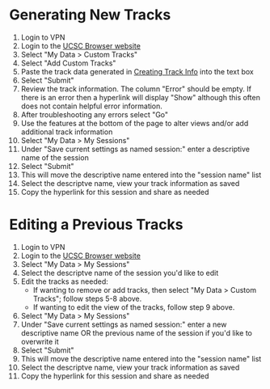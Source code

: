 # Generating New Tracks
1. Login to VPN
2. Login to the [UCSC Browser website](https://hpcnihapps.cit.nih.gov/genome/cgi-bin/hgSession)
3. Select "My Data > Custom Tracks"
4. Select "Add Custom Tracks"
5. Paste the track data generated in [Creating Track Info](https://ccbr.github.io/HowTos/UCSC/creating_track_info/) into the text box
6. Select "Submit"
7. Review the track information. The column "Error" should be empty. If there is an error then a hyperlink will display "Show" although this often does not contain helpful error information.
8. After troubleshooting any errors select "Go"
9. Use the features at the bottom of the page to alter views and/or add additional track information
10. Select "My Data > My Sessions"
11. Under "Save current settings as named session:" enter a descriptive name of the session
12. Select "Submit"
13. This will move the descriptive name entered into the "session name" list
14. Select the descriptve name, view your track information as saved
15. Copy the hyperlink for this session and share as needed

# Editing a Previous Tracks
1. Login to VPN
2. Login to the [UCSC Browser website](https://hpcnihapps.cit.nih.gov/genome/cgi-bin/hgSession)
3. Select "My Data > My Sessions"
4. Select the descriptve name of the session you'd like to edit
5. Edit the tracks as needed:
    - If wanting to remove or add tracks, then select "My Data > Custom Tracks"; follow steps 5-8 above.
    - If wanting to edit the view of the tracks, follow step 9 above.
10. Select "My Data > My Sessions"
11. Under "Save current settings as named session:" enter a new descriptive name OR the previous name of the session if you'd like to overwrite it
12. Select "Submit"
13. This will move the descriptive name entered into the "session name" list
14. Select the descriptve name, view your track information as saved
15. Copy the hyperlink for this session and share as needed